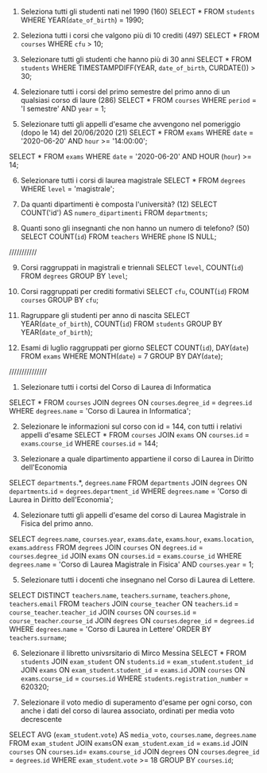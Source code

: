 1. Seleziona tutti gli studenti nati nel 1990 (160)
SELECT * 
FROM `students` 
WHERE YEAR(`date_of_birth`) = 1990;

2. Seleziona tutti i corsi che valgono più di 10 crediti (497)
SELECT * 
FROM `courses`
 WHERE `cfu` > 10;

3. Selezionare tutti gli studenti che hanno più di 30 anni
SELECT *
FROM `students`
WHERE TIMESTAMPDIFF(YEAR, `date_of_birth`, CURDATE()) > 30;

4. Selezionare tutti i corsi del primo semestre del primo anno di un qualsiasi corso di laure (286)
SELECT * 
FROM `courses` 
WHERE `period` = 'I semestre' 
AND `year` = 1;

5. Selezionare tutti gli appelli d'esame che avvengono nel pomeriggio (dopo le 14) del 20/06/2020 (21)
SELECT * 
FROM `exams` 
WHERE `date` = '2020-06-20' 
AND `hour` >= '14:00:00';

SELECT * 
FROM `exams` 
WHERE `date` = '2020-06-20' 
AND HOUR (`hour`) >= 14;

6. Selezionare tutti i corsi di laurea magistrale
SELECT * 
FROM `degrees`
 WHERE `level` = 'magistrale';

7. Da quanti dipartimenti è composta l'università? (12)
SELECT COUNT('id') AS `numero_dipartimenti` 
FROM `departments`;

8. Quanti sono gli insegnanti che non hanno un numero di telefono? (50)
SELECT COUNT(`id`) 
FROM `teachers` 
WHERE `phone` IS NULL;

///////////

9. Corsi raggruppati in magistrali e triennali
SELECT `level`, COUNT(`id`) 
FROM `degrees` 
GROUP BY `level`;

10. Corsi raggruppati per crediti formativi
SELECT `cfu`, COUNT(`id`) 
FROM `courses` 
GROUP BY `cfu`;

11. Ragruppare gli studenti per anno di nascita
SELECT YEAR(`date_of_birth`), COUNT(`id`)
FROM `students` 
GROUP BY  YEAR(`date_of_birth`);

12. Esami di luglio raggruppati per giorno
SELECT COUNT(`id`), DAY(`date`) 
FROM `exams`
WHERE MONTH(`date`) = 7 
GROUP BY DAY(`date`);

///////////////

1. Selezionare tutti i cortsi del Corso di Laurea di Informatica

SELECT *
FROM `courses` 
JOIN `degrees`
ON `courses`.`degree_id` = `degrees`.`id`
WHERE `degrees`.`name` = 'Corso di Laurea in Informatica';

2. Selezionare le informazioni sul corso con id = 144, con tutti i relativi appelli d'esame
SELECT * 
FROM `courses` 
JOIN `exams` ON `courses`.`id` = `exams`.`course_id` 
WHERE `courses`.`id` = 144;

3. Selezionare a quale dipartimento appartiene il corso di Laurea in Diritto dell'Economia

SELECT `departments`.*, `degrees`.`name`
FROM `departments`
JOIN `degrees` ON `departments`.`id` = `degrees`.`department_id`
WHERE `degrees`.`name` = 'Corso di Laurea in Diritto dell\'Economia';

4. Selezionare tutti gli appelli d'esame del corso di Laurea Magistrale in Fisica del primo anno.

SELECT `degrees`.`name`, `courses`.`year`, `exams`.`date`, `exams`.`hour`,  `exams`.`location`, `exams`.`address`
FROM `degrees`
JOIN `courses` ON `degrees`.`id` = `courses`.`degree_id`
JOIN `exams` ON `courses`.`id` = `exams`.`course_id`
WHERE `degrees`.`name` = 'Corso di Laurea Magistrale in Fisica'
AND `courses`.`year` = 1;

5. Selezionare tutti i docenti che insegnano nel Corso di Laurea di Lettere.

SELECT DISTINCT `teachers`.`name`, `teachers`.`surname`, `teachers`.`phone`, `teachers`.`email`
FROM `teachers`
JOIN `course_teacher` ON `teachers`.`id` = `course_teacher`.`teacher_id`
JOIN `courses` ON `courses`.`id` = `course_teacher`.`course_id`
JOIN `degrees` ON `courses`.`degree_id` = `degrees`.`id`
WHERE `degrees`.`name` = 'Corso di Laurea in Lettere'
ORDER BY `teachers`.`surname`;

6. Selezionare il libretto univsrsitario di Mirco Messina 
SELECT *
FROM `students`
JOIN `exam_student` ON `students`.`id` = `exam_student`.`student_id`
JOIN `exams` ON `exam_student`.`student_id` = `exams`.`id`
JOIN `courses` ON `exams`.`course_id` = `courses`.`id`
WHERE `students`.`registration_number` = 620320;

7. Selezionare il voto medio di superamento d'esame per ogni corso, con anche i dati del corso di laurea associato, ordinati per media voto decrescente

SELECT AVG (`exam_student`.`vote`) AS `media_voto`, `courses`.`name`, `degrees`.`name`
FROM `exam_student`
JOIN `exams`ON `exam_student`.`exam_id` = `exams`.`id`
JOIN `courses` ON `courses`.`id`= `exams`.`course_id`
JOIN `degrees` ON `courses`.`degree_id` = `degrees`.`id`
WHERE `exam_student`.`vote` >= 18
GROUP BY `courses`.`id`;